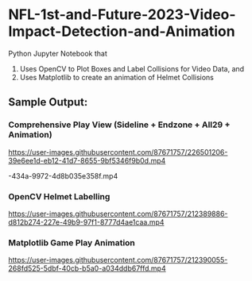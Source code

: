 # NFL-1st-and-Future-2023-Video-Impact-Detection-and-Animation

Python Jupyter Notebook that 

1) Uses OpenCV to Plot Boxes and Label Collisions for Video Data, and
2) Uses Matplotlib to create an animation of Helmet Collisions

## Sample Output:

### Comprehensive Play View (Sideline + Endzone + All29 + Animation)

https://user-images.githubusercontent.com/87671757/226501206-39e6ee1d-eb12-41d7-8655-9bf5346f9b0d.mp4

-434a-9972-4d8b035e358f.mp4

### OpenCV Helmet Labelling

https://user-images.githubusercontent.com/87671757/212389886-d812b274-227e-49b9-97f1-8777d4ae1caa.mp4

### Matplotlib Game Play Animation

https://user-images.githubusercontent.com/87671757/212390055-268fd525-5dbf-40cb-b5a0-a034ddb67ffd.mp4
